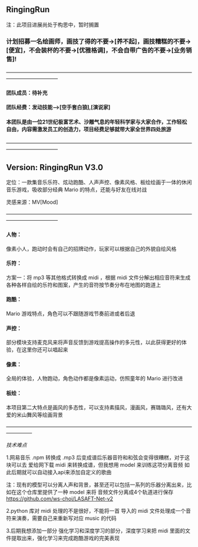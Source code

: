 ## RingingRun
注：此项目进展尚处于构思中，暂时搁置

### 计划招募一名绘画师，画技了得的不要->[养不起]，画技糟糕的不要->[便宜]，不会装杯的不要->[优雅格调]，不会自带广告的不要->[业务销售]!

——————————————————————————————————————————————
####  团队成员：待补充
####  团队经费：发动技能-->[空手套白狼],[演说家]
####  本团队是由一位21世纪极富艺术、沙雕气息的年轻科学家与大家合作，工作轻松自由，内容需激发员工的创造力，项目经费足够就带大家全世界四处旅游

——————————————————————————————————————————————
## Version: RingingRun V3.0

定位：一款集音乐乐符、炫动跑酷、人声声控、像素风格、板绘绘画于一体的休闲音乐游戏，吸收部分经典 Mario 的特点，还能与好友在线对战

灵感来源：MV[Mood]

——————————————————————————————————————————————

#### 人物：

像素小人，跑动时会有自己的招牌动作，玩家可以根据自己的外貌自绘风格

#### 乐符：

方案一：将 mp3 等其他格式转换成 midi ，根据 midi 文件分解出相应音符来生成各种各样自绘的乐符和图案，产生的音符按节奏分布在地图的跑道上

#### 跑酷：

Mario 游戏特点，角色可以不跟随游戏节奏前进或者后退

#### 声控：

部分模块支持麦克风来将声音反馈到游戏提高操作的多元性，以此获得更好的体验，在这里你还可以唱起来

#### 像素：

全局的体验，人物跑动，角色动作都是像素运动，仿照童年的 Mario 进行改进

#### 板绘：

本项目第二大特点是画风的多态性，可以支持素描风，漫画风，赛璐璐风，还有大爱的米山舞风等绘画背景

—————————————————————————————————————————

*技术难点*

1.网易音乐 .npm 转换成 .mp3 后变成谱后乐器音符和和弦会变得很糟糕，对于这块可以去 爱给网下载 midi 来转换成谱，但我想用 model 来训练这项分离音频
如此后期就可以自动接入api来添加自定义的歌曲

注：现有的模型可以分离人声和背景，甚至还可以包括一系列的乐器分离出来，比如在这个仓库里提供了一种 model 来将 音频文件分离成4个轨道进行保存 https://github.com/ws-choi/LASAFT-Net-v2

2.python 库对 midi 处理的不是很好，不能将一首 导入的 midi 文件处理成一个音符来演奏，需要自己来重新写对应 music 的代码

3.后期我想添加一部分 强化学习和深度学习的部分，深度学习来把 midi 里面的文件提取出来，强化学习来完成跑酷游戏的完美表现
